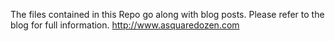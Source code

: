 The files contained in this Repo go along with blog posts. Please refer to the blog for full information.
http://www.asquaredozen.com
